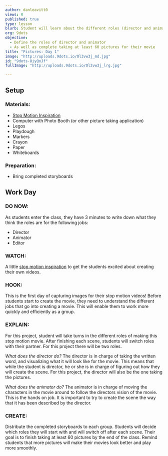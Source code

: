 ```yaml
---
author: danleavitt0
views: 0
published: true
type: lesson
blurb: Student will learn about the different roles (director and animator) for members of their team and begin the taking picture for their movie.
org: 9dots
objective: 
  - Define the roles of director and animator
  - As well as complete taking at least 60 pictures for their movie
title: "Pictures: Day 1"
image: "http://uploads.9dots.io/Ol3vw3j_md.jpg"
id: "9dots-OiyQnJf"
fullImage: "http://uploads.9dots.io/Ol3vw3j_lrg.jpg"

---
```


## Setup

### Materials:

- [Stop Motion Inspiration](https://www.youtube.com/watch?v=HvkF0oChnSA)
- Computer with Photo Booth (or other picture taking application)
- Legos
- Playdough
- Markers
- Crayon
- Paper
- Whiteboards

### Preparation:

- Bring completed storyboards

## Work Day

### DO NOW:
As students enter the class, they have 3 minutes to write down what they think the roles are for the following jobs:
- Director
- Animator
- Editor

### WATCH:
A little [stop motion inspiration](https://www.youtube.com/watch?v=HvkF0oChnSA) to get the students excited about creating their own videos.

### HOOK:
This is the first day of capturing images for their stop motion videos! Before students start to create the movie, they need to understand the different jobs that go into creating a movie. This will enable them to work more quickly and efficiently as a group.

### EXPLAIN:
For this project, student will take turns in the different roles of making this stop motion movie. After finishing each scene, students will switch roles with their partner. For this project there will be two roles.

_What does the director do?_
The director is in charge of taking the written word, and visualizing what it will look like for the movie. This means that while the student is director, he or she is in charge of figuring out how they will create the scene. For this project, the director will also be the one taking the pictures.

_What does the animator do?_
The animator is in charge of moving the characters in the movie around to follow the directors vision of the movie. This is the hands on job. It is important to try to create the scene the way that it has been described by the director.

### CREATE:
Distribute the completed storyboards to each group. Students will decide which roles they will start with and will switch off after each scene. Their goal is to finish taking at least 60 pictures by the end of the class. Remind students that more pictures will make their movies look better and play more smoothly.
